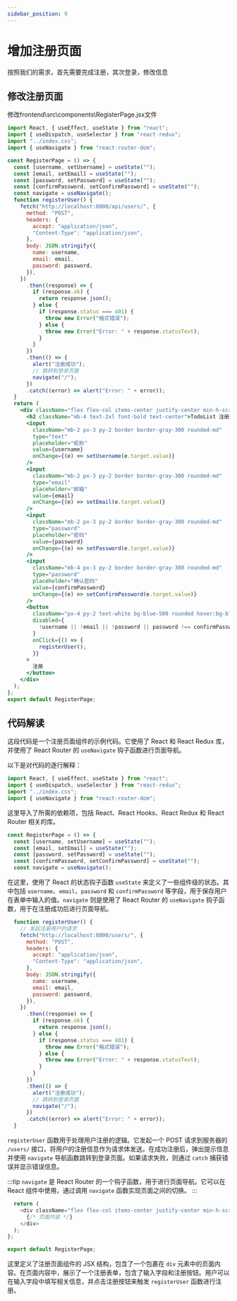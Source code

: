 ```yaml
---
sidebar_position: 9
---
```


# 增加注册页面

按照我们的需求，首先需要完成注册，其次登录，修改信息

## 修改注册页面

修改frontend\src\components\RegisterPage.jsx文件

```jsx
import React, { useEffect, useState } from "react";
import { useDispatch, useSelector } from "react-redux";
import "../index.css";
import { useNavigate } from "react-router-dom";

const RegisterPage = () => {
  const [username, setUsername] = useState("");
  const [email, setEmail] = useState("");
  const [password, setPassword] = useState("");
  const [confirmPassword, setConfirmPassword] = useState("");
  const navigate = useNavigate();
  function registerUser() {
    fetch("http://localhost:8000/api/users/", {
      method: "POST",
      headers: {
        accept: "application/json",
        "Content-Type": "application/json",
      },
      body: JSON.stringify({
        name: username,
        email: email,
        password: password,
      }),
    })
      .then((response) => {
        if (response.ok) {
          return response.json();
        } else {
          if (response.status === 401) {
            throw new Error("格式错误");
          } else {
            throw new Error("Error: " + response.statusText);
          }
        }
      })
      .then(() => {
        alert("注册成功");
        // 跳转到登录页面
        navigate("/");
      })
      .catch((error) => alert("Error: " + error));
  }
  return (
    <div className="flex flex-col items-center justify-center min-h-screen bg-gray-100">
      <h2 className="mb-4 text-2xl font-bold text-center">TodoList 注册</h2>
      <input
        className="mb-2 px-3 py-2 border border-gray-300 rounded-md"
        type="text"
        placeholder="昵称"
        value={username}
        onChange={(e) => setUsername(e.target.value)}
      />
      <input
        className="mb-2 px-3 py-2 border border-gray-300 rounded-md"
        type="email"
        placeholder="邮箱"
        value={email}
        onChange={(e) => setEmail(e.target.value)}
      />
      <input
        className="mb-2 px-3 py-2 border border-gray-300 rounded-md"
        type="password"
        placeholder="密码"
        value={password}
        onChange={(e) => setPassword(e.target.value)}
      />
      <input
        className="mb-4 px-3 py-2 border border-gray-300 rounded-md"
        type="password"
        placeholder="确认密码"
        value={confirmPassword}
        onChange={(e) => setConfirmPassword(e.target.value)}
      />
      <button
        className="px-4 py-2 text-white bg-blue-500 rounded hover:bg-blue-400"
        disabled={
          !username || !email || !password || password !== confirmPassword
        }
        onClick={() => {
          registerUser();
        }}
      >
        注册
      </button>
    </div>
  );
};
export default RegisterPage;
```

## 代码解读

这段代码是一个注册页面组件的示例代码。它使用了 React 和 React Redux 库，并使用了 React Router 的 `useNavigate` 钩子函数进行页面导航。

以下是对代码的逐行解释：

```javascript
import React, { useEffect, useState } from "react";
import { useDispatch, useSelector } from "react-redux";
import "../index.css";
import { useNavigate } from "react-router-dom";
```

这里导入了所需的依赖项，包括 React、React Hooks、React Redux 和 React Router 相关的库。

```javascript
const RegisterPage = () => {
  const [username, setUsername] = useState("");
  const [email, setEmail] = useState("");
  const [password, setPassword] = useState("");
  const [confirmPassword, setConfirmPassword] = useState("");
  const navigate = useNavigate();
```

在这里，使用了 React 的状态钩子函数 `useState` 来定义了一些组件级的状态。其中包括 `username`、`email`、`password` 和 `confirmPassword` 等字段，用于保存用户在表单中输入的值。`navigate` 则是使用了 React Router 的 `useNavigate` 钩子函数，用于在注册成功后进行页面导航。

```javascript
  function registerUser() {
    // 发起注册用户的请求
    fetch("http://localhost:8000/users/", {
      method: "POST",
      headers: {
        accept: "application/json",
        "Content-Type": "application/json",
      },
      body: JSON.stringify({
        name: username,
        email: email,
        password: password,
      }),
    })
      .then((response) => {
        if (response.ok) {
          return response.json();
        } else {
          if (response.status === 401) {
            throw new Error("格式错误");
          } else {
            throw new Error("Error: " + response.statusText);
          }
        }
      })
      .then(() => {
        alert("注册成功");
        // 跳转到登录页面
        navigate("/");
      })
      .catch((error) => alert("Error: " + error));
  }
```

`registerUser` 函数用于处理用户注册的逻辑。它发起一个 POST 请求到服务器的 `/users/` 接口，将用户的注册信息作为请求体发送。在成功注册后，弹出提示信息并使用 `navigate` 导航函数跳转到登录页面。如果请求失败，则通过 `catch` 捕获错误并显示错误信息。

:::tip
`navigate` 是 React Router 的一个钩子函数，用于进行页面导航。它可以在 React 组件中使用，通过调用 `navigate` 函数实现页面之间的切换。
:::


```javascript
  return (
    <div className="flex flex-col items-center justify-center min-h-screen bg-gray-100">
      {/* 页面内容 */}
    </div>
  );
};

export default RegisterPage;
```

这里定义了注册页面组件的 JSX 结构，包含了一个包裹在 `div` 元素中的页面内容。在页面内容中，展示了一个注册表单，包含了输入字段和注册按钮。用户可以在输入字段中填写相关信息，并点击注册按钮来触发 `registerUser` 函数进行注册。

